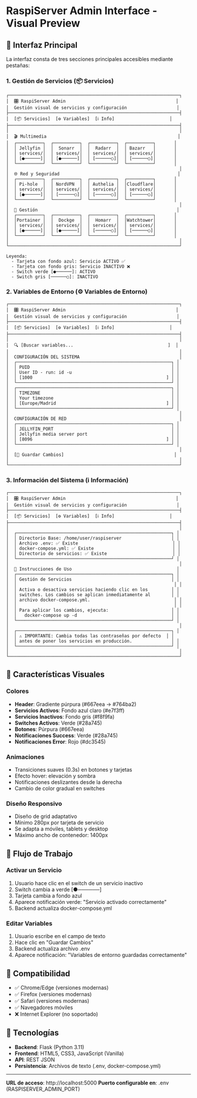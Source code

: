 # RaspiServer Admin Interface - Visual Preview

## 🎨 Interfaz Principal

La interfaz consta de tres secciones principales accesibles mediante pestañas:

### 1. Gestión de Servicios (📦 Servicios)

```
┌─────────────────────────────────────────────────────────────────┐
│  🎛️ RaspiServer Admin                                          │
│  Gestión visual de servicios y configuración                   │
├─────────────────────────────────────────────────────────────────┤
│  [📦 Servicios]  [⚙️ Variables]  [ℹ️ Info]                     │
├─────────────────────────────────────────────────────────────────┤
│                                                                 │
│  🎬 Multimedia                                                  │
│  ┌──────────┐  ┌──────────┐  ┌──────────┐  ┌──────────┐       │
│  │ Jellyfin │  │  Sonarr  │  │  Radarr  │  │ Bazarr   │       │
│  │ services/│  │ services/│  │ services/│  │ services/│       │
│  │ [●──────]│  │ [●──────]│  │ [──────○]│  │ [──────○]│       │
│  └──────────┘  └──────────┘  └──────────┘  └──────────┘       │
│                                                                 │
│  🌐 Red y Seguridad                                             │
│  ┌──────────┐  ┌──────────┐  ┌──────────┐  ┌──────────┐       │
│  │ Pi-hole  │  │ NordVPN  │  │ Authelia │  │Cloudflare│       │
│  │ services/│  │ services/│  │ services/│  │ services/│       │
│  │ [●──────]│  │ [──────○]│  │ [──────○]│  │ [──────○]│       │
│  └──────────┘  └──────────┘  └──────────┘  └──────────┘       │
│                                                                 │
│  🔧 Gestión                                                     │
│  ┌──────────┐  ┌──────────┐  ┌──────────┐  ┌──────────┐       │
│  │Portainer │  │  Dockge  │  │  Homarr  │  │Watchtower│       │
│  │ services/│  │ services/│  │ services/│  │ services/│       │
│  │ [●──────]│  │ [●──────]│  │ [──────○]│  │ [──────○]│       │
│  └──────────┘  └──────────┘  └──────────┘  └──────────┘       │
│                                                                 │
└─────────────────────────────────────────────────────────────────┘

Leyenda:
  - Tarjeta con fondo azul: Servicio ACTIVO ✅
  - Tarjeta con fondo gris: Servicio INACTIVO ❌
  - Switch verde [●──────]: ACTIVO
  - Switch gris [──────○]: INACTIVO
```

### 2. Variables de Entorno (⚙️ Variables de Entorno)

```
┌─────────────────────────────────────────────────────────────────┐
│  🎛️ RaspiServer Admin                                          │
│  Gestión visual de servicios y configuración                   │
├─────────────────────────────────────────────────────────────────┤
│  [📦 Servicios]  [⚙️ Variables]  [ℹ️ Info]                     │
├─────────────────────────────────────────────────────────────────┤
│                                                                 │
│  🔍 [Buscar variables...                                    ]  │
│                                                                 │
│  CONFIGURACIÓN DEL SISTEMA                                      │
│  ┌───────────────────────────────────────────────────────────┐ │
│  │ PUID                                                      │ │
│  │ User ID - run: id -u                                      │ │
│  │ [1000                                                   ] │ │
│  └───────────────────────────────────────────────────────────┘ │
│  ┌───────────────────────────────────────────────────────────┐ │
│  │ TIMEZONE                                                  │ │
│  │ Your timezone                                             │ │
│  │ [Europe/Madrid                                          ] │ │
│  └───────────────────────────────────────────────────────────┘ │
│                                                                 │
│  CONFIGURACIÓN DE RED                                           │
│  ┌───────────────────────────────────────────────────────────┐ │
│  │ JELLYFIN_PORT                                             │ │
│  │ Jellyfin media server port                                │ │
│  │ [8096                                                   ] │ │
│  └───────────────────────────────────────────────────────────┘ │
│                                                                 │
│  [💾 Guardar Cambios]                                          │
│                                                                 │
└─────────────────────────────────────────────────────────────────┘
```

### 3. Información del Sistema (ℹ️ Información)

```
┌─────────────────────────────────────────────────────────────────┐
│  🎛️ RaspiServer Admin                                          │
│  Gestión visual de servicios y configuración                   │
├─────────────────────────────────────────────────────────────────┤
│  [📦 Servicios]  [⚙️ Variables]  [ℹ️ Info]                     │
├─────────────────────────────────────────────────────────────────┤
│                                                                 │
│  ┌───────────────────────────────────────────────────────────┐ │
│  │ Directorio Base: /home/user/raspiserver                   │ │
│  │ Archivo .env: ✅ Existe                                    │ │
│  │ docker-compose.yml: ✅ Existe                              │ │
│  │ Directorio de servicios: ✅ Existe                         │ │
│  └───────────────────────────────────────────────────────────┘ │
│                                                                 │
│  📖 Instrucciones de Uso                                        │
│  ┌───────────────────────────────────────────────────────────┐ │
│  │ Gestión de Servicios                                      │ │
│  │                                                            │ │
│  │ Activa o desactiva servicios haciendo clic en los         │ │
│  │ switches. Los cambios se aplican inmediatamente al        │ │
│  │ archivo docker-compose.yml.                                │ │
│  │                                                            │ │
│  │ Para aplicar los cambios, ejecuta:                        │ │
│  │   docker-compose up -d                                    │ │
│  └───────────────────────────────────────────────────────────┘ │
│                                                                 │
│  ┌───────────────────────────────────────────────────────────┐ │
│  │ ⚠️ IMPORTANTE: Cambia todas las contraseñas por defecto  │ │
│  │ antes de poner los servicios en producción.               │ │
│  └───────────────────────────────────────────────────────────┘ │
│                                                                 │
└─────────────────────────────────────────────────────────────────┘
```

## 🎨 Características Visuales

### Colores

- **Header**: Gradiente púrpura (#667eea → #764ba2)
- **Servicios Activos**: Fondo azul claro (#e7f3ff)
- **Servicios Inactivos**: Fondo gris (#f8f9fa)
- **Switches Activos**: Verde (#28a745)
- **Botones**: Púrpura (#667eea)
- **Notificaciones Success**: Verde (#28a745)
- **Notificaciones Error**: Rojo (#dc3545)

### Animaciones

- Transiciones suaves (0.3s) en botones y tarjetas
- Efecto hover: elevación y sombra
- Notificaciones deslizantes desde la derecha
- Cambio de color gradual en switches

### Diseño Responsivo

- Diseño de grid adaptativo
- Mínimo 280px por tarjeta de servicio
- Se adapta a móviles, tablets y desktop
- Máximo ancho de contenedor: 1400px

## 🚀 Flujo de Trabajo

### Activar un Servicio

1. Usuario hace clic en el switch de un servicio inactivo
2. Switch cambia a verde [●──────]
3. Tarjeta cambia a fondo azul
4. Aparece notificación verde: "Servicio activado correctamente"
5. Backend actualiza docker-compose.yml

### Editar Variables

1. Usuario escribe en el campo de texto
2. Hace clic en "Guardar Cambios"
3. Backend actualiza archivo .env
4. Aparece notificación: "Variables de entorno guardadas correctamente"

## 📱 Compatibilidad

- ✅ Chrome/Edge (versiones modernas)
- ✅ Firefox (versiones modernas)
- ✅ Safari (versiones modernas)
- ✅ Navegadores móviles
- ❌ Internet Explorer (no soportado)

## 🔧 Tecnologías

- **Backend**: Flask (Python 3.11)
- **Frontend**: HTML5, CSS3, JavaScript (Vanilla)
- **API**: REST JSON
- **Persistencia**: Archivos de texto (.env, docker-compose.yml)

---

**URL de acceso**: http://localhost:5000
**Puerto configurable en**: .env (RASPISERVER_ADMIN_PORT)
